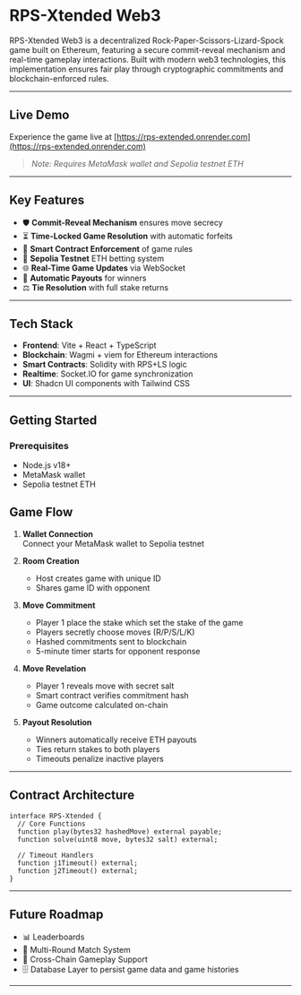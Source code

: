 # RPS-Xtended Web3

RPS-Xtended Web3 is a decentralized Rock-Paper-Scissors-Lizard-Spock game built on Ethereum, featuring a secure commit-reveal mechanism and real-time gameplay interactions. Built with modern web3 technologies, this implementation ensures fair play through cryptographic commitments and blockchain-enforced rules.

---

## Live Demo

Experience the game live at [https://rps-extended.onrender.com](https://rps-extended.onrender.com)

> *Note: Requires MetaMask wallet and Sepolia testnet ETH*

---

## Key Features

- 🛡️ **Commit-Reveal Mechanism** ensures move secrecy
- ⏳ **Time-Locked Game Resolution** with automatic forfeits
- 🔗 **Smart Contract Enforcement** of game rules
- 💸 **Sepolia Testnet** ETH betting system
- 🌐 **Real-Time Game Updates** via WebSocket
- 🔄 **Automatic Payouts** for winners
- ⚖️ **Tie Resolution** with full stake returns

---

## Tech Stack

- **Frontend**: Vite + React + TypeScript
- **Blockchain**: Wagmi + viem for Ethereum interactions
- **Smart Contracts**: Solidity with RPS+LS logic
- **Realtime**: Socket.IO for game synchronization
- **UI**: Shadcn UI components with Tailwind CSS

---

## Getting Started

### Prerequisites
- Node.js v18+
- MetaMask wallet
- Sepolia testnet ETH

## Game Flow

1. **Wallet Connection**  
   Connect your MetaMask wallet to Sepolia testnet

2. **Room Creation**  
   - Host creates game with unique ID
   - Shares game ID with opponent

3. **Move Commitment**
   - Player 1 place the stake which set the stake of the game
   - Players secretly choose moves (R/P/S/L/K)
   - Hashed commitments sent to blockchain
   - 5-minute timer starts for opponent response

4. **Move Revelation**  
   - Player 1 reveals move with secret salt
   - Smart contract verifies commitment hash
   - Game outcome calculated on-chain

5. **Payout Resolution**  
   - Winners automatically receive ETH payouts
   - Ties return stakes to both players
   - Timeouts penalize inactive players

---

## Contract Architecture

```solidity
interface RPS-Xtended {
  // Core Functions
  function play(bytes32 hashedMove) external payable;
  function solve(uint8 move, bytes32 salt) external;
  
  // Timeout Handlers
  function j1Timeout() external;
  function j2Timeout() external;
}
```

---

## Future Roadmap

- 📊 Leaderboards
- 🔄 Multi-Round Match System
- 🌉 Cross-Chain Gameplay Support
- 🗄️ Database Layer to persist game data and game histories

---